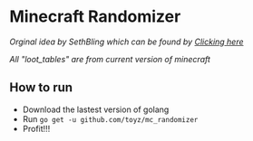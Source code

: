 # Minecraft Randomizer 
_Orginal idea by SethBling which can be found by [Clicking here](https://www.youtube.com/watch?v=3JEXAZOrykQ&t=1s)_


_All "loot_tables" are from current version of minecraft_

## How to run
- Download the lastest version of golang
- Run `go get -u github.com/toyz/mc_randomizer`
- Profit!!! 